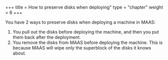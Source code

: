 +++
title = How to preserve disks when deploying"
type = "chapter"
weight = 6
+++

You have 2 ways to preserve disks when deploying a machine in MAAS: 

1) You pull out the disks before deploying the machine, and then you put them back after the deployment.
2) You remove the disks from MAAS before deploying the machine. This is because MAAS will wipe only the superblock of the disks it knows about.